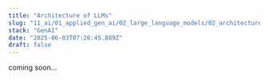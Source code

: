 ```yaml
---
title: "Architecture of LLMs"
slug: "11_ai/01_applied_gen_ai/02_large_language_models/02_architecture"
stack: "GenAI"
date: "2025-06-03T07:26:45.889Z"
draft: false
---
```


coming soon...
